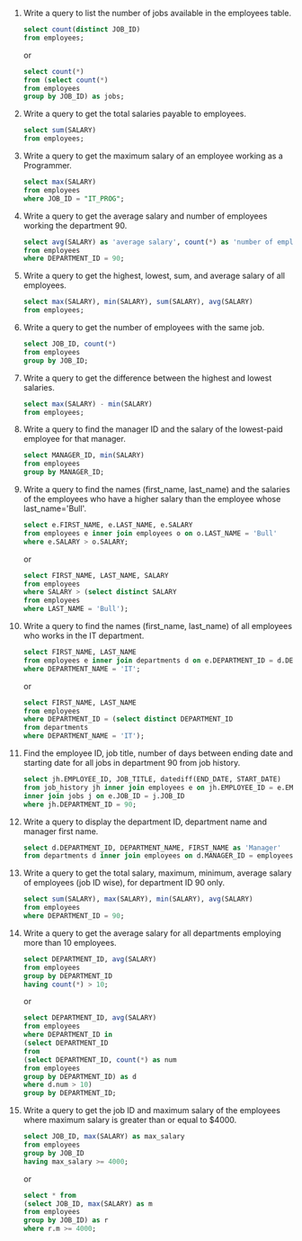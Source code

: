 1. Write a query to list the number of jobs available in the employees table. 

    ```sql
    select count(distinct JOB_ID)
    from employees;
    ```

    or

    ```sql
    select count(*)
    from (select count(*)
    from employees
    group by JOB_ID) as jobs;
    ```

2. Write a query to get the total salaries payable to employees.

    ```sql
    select sum(SALARY)
    from employees;
    ```

3. Write a query to get the maximum salary of an employee working as a Programmer. 

    ```sql
    select max(SALARY)
    from employees
    where JOB_ID = "IT_PROG";
    ```

4. Write a query to get the average salary and number of employees working the department 90. 

    ```sql
    select avg(SALARY) as 'average salary', count(*) as 'number of employees'
    from employees
    where DEPARTMENT_ID = 90;
    ```

5. Write a query to get the highest, lowest, sum, and average salary of all employees. 

    ```sql
    select max(SALARY), min(SALARY), sum(SALARY), avg(SALARY)
    from employees;
    ```

6. Write a query to get the number of employees with the same job.

    ```sql
    select JOB_ID, count(*)
    from employees
    group by JOB_ID;
    ```

7. Write a query to get the difference between the highest and lowest salaries. 

    ```sql
    select max(SALARY) - min(SALARY)
    from employees;
    ```

8. Write a query to find the manager ID and the salary of the lowest-paid employee for that manager.
    
    ```sql
    select MANAGER_ID, min(SALARY)
    from employees
    group by MANAGER_ID;
    ```

9. Write a query to find the names (first_name, last_name) and the salaries of the employees who have a higher salary than the employee whose last_name='Bull'.

	```sql
	select e.FIRST_NAME, e.LAST_NAME, e.SALARY
	from employees e inner join employees o on o.LAST_NAME = 'Bull'
	where e.SALARY > o.SALARY;
	```

	or

    ```sql
    select FIRST_NAME, LAST_NAME, SALARY
    from employees
    where SALARY > (select distinct SALARY
    from employees
    where LAST_NAME = 'Bull');
    ```

10. Write a query to find the names (first_name, last_name) of all employees who works in the IT department.

	```sql
	select FIRST_NAME, LAST_NAME
	from employees e inner join departments d on e.DEPARTMENT_ID = d.DEPARTMENT_ID
	where DEPARTMENT_NAME = 'IT';
	```

	or
    
    ```sql
    select FIRST_NAME, LAST_NAME
    from employees
    where DEPARTMENT_ID = (select distinct DEPARTMENT_ID
    from departments
    where DEPARTMENT_NAME = 'IT');
    ```

11. Find the employee ID, job title, number of days between ending date and starting date for all jobs in department 90 from job history. 

    ```sql
    select jh.EMPLOYEE_ID, JOB_TITLE, datediff(END_DATE, START_DATE)
    from job_history jh inner join employees e on jh.EMPLOYEE_ID = e.EMPLOYEE_ID
    inner join jobs j on e.JOB_ID = j.JOB_ID
    where jh.DEPARTMENT_ID = 90;
    ```

12. Write a query to display the department ID, department name and manager first name. 

    ```sql
    select d.DEPARTMENT_ID, DEPARTMENT_NAME, FIRST_NAME as 'Manager'
    from departments d inner join employees on d.MANAGER_ID = employees.EMPLOYEE_ID;
    ```

13. Write a query to get the total salary, maximum, minimum, average salary of employees (job ID wise), for department ID 90 only.

    ```sql
    select sum(SALARY), max(SALARY), min(SALARY), avg(SALARY)
    from employees
    where DEPARTMENT_ID = 90;
    ```

14. Write a query to get the average salary for all departments employing more than 10 employees.

    ```sql
    select DEPARTMENT_ID, avg(SALARY)
    from employees
    group by DEPARTMENT_ID
    having count(*) > 10; 
    ```

    or

    ```sql
    select DEPARTMENT_ID, avg(SALARY)
    from employees
    where DEPARTMENT_ID in
    (select DEPARTMENT_ID
    from
    (select DEPARTMENT_ID, count(*) as num
    from employees
    group by DEPARTMENT_ID) as d
    where d.num > 10)
    group by DEPARTMENT_ID;
    ```

15. Write a query to get the job ID and maximum salary of the employees where maximum salary is greater than or equal to $4000.

	```sql
	select JOB_ID, max(SALARY) as max_salary
	from employees
	group by JOB_ID
	having max_salary >= 4000;
	```
    
    or

    ```sql
    select * from
    (select JOB_ID, max(SALARY) as m
    from employees
    group by JOB_ID) as r
    where r.m >= 4000;
    ```